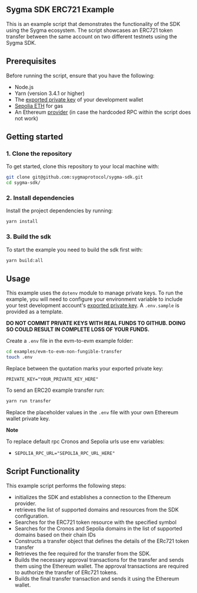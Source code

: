 ## Sygma SDK ERC721 Example

This is an example script that demonstrates the functionality of the SDK using the Sygma ecosystem. The script showcases an ERC721 token transfer between the same account on two different testnets using the Sygma SDK.

## Prerequisites

Before running the script, ensure that you have the following:

- Node.js
- Yarn (version 3.4.1 or higher)
  <!-- - A development wallet funded with `ERC20LRTest` tokens from the [Sygma faucet](https://faucet-ui-stage.buildwithsygma.com/) -->
- The [exported private key](https://support.metamask.io/hc/en-us/articles/360015289632-How-to-export-an-account-s-private-key) of your development wallet
- [Sepolia ETH](https://www.alchemy.com/faucets/ethereum-sepolia) for gas
- An Ethereum [provider](https://www.infura.io/) (in case the hardcoded RPC within the script does not work)

## Getting started

### 1. Clone the repository

To get started, clone this repository to your local machine with:

```bash
git clone git@github.com:sygmaprotocol/sygma-sdk.git
cd sygma-sdk/
```

### 2. Install dependencies

Install the project dependencies by running:

```bash
yarn install
```

### 3. Build the sdk

To start the example you need to build the sdk first with:

```bash
yarn build:all
```

## Usage

This example uses the `dotenv` module to manage private keys. To run the example, you will need to configure your environment variable to include your test development account's [exported private key](https://support.metamask.io/hc/en-us/articles/360015289632-How-to-export-an-account-s-private-key). A `.env.sample` is provided as a template.

**DO NOT COMMIT PRIVATE KEYS WITH REAL FUNDS TO GITHUB. DOING SO COULD RESULT IN COMPLETE LOSS OF YOUR FUNDS.**

Create a `.env` file in the evm-to-evm example folder:

```bash
cd examples/evm-to-evm-non-fungible-transfer
touch .env
```

Replace between the quotation marks your exported private key:

`PRIVATE_KEY="YOUR_PRIVATE_KEY_HERE"`

To send an ERC20 example transfer run:

```bash
yarn run transfer
```

<!-- The example will use `ethers` in conjuction with the sygma-sdk to
create a transfer from `Sepolia` to `Holesky` with a test ERC721 token. -->

Replace the placeholder values in the `.env` file with your own Ethereum wallet private key.

**Note**

To replace default rpc Cronos and Sepolia urls use env variables:

- `SEPOLIA_RPC_URL="SEPOLIA_RPC_URL_HERE"`

## Script Functionality

This example script performs the following steps:

- initializes the SDK and establishes a connection to the Ethereum provider.
- retrieves the list of supported domains and resources from the SDK configuration.
- Searches for the ERC721 token resource with the specified symbol
- Searches for the Cronos and Sepolia domains in the list of supported domains based on their chain IDs
- Constructs a transfer object that defines the details of the ERc721 token transfer
- Retrieves the fee required for the transfer from the SDK.
- Builds the necessary approval transactions for the transfer and sends them using the Ethereum wallet. The approval transactions are required to authorize the transfer of ERc721 tokens.
- Builds the final transfer transaction and sends it using the Ethereum wallet.
